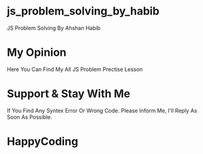# js_problem_solving_by_habib
JS Problem Solving By Ahshan Habib
# My Opinion
Here You Can Find My All JS Problem Prectise Lesson
# Support & Stay With Me
If You Find Any Syntex Error Or Wrong Code. Please Inform Me, I'll Reply As Soon As Possible.
# HappyCoding